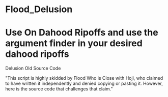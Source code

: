 # Flood_Delusion
# Use On Dahood Ripoffs and use the argument finder in your desired dahood ripoffs
Delusion Old Source Code

"This script is highly skidded by Flood Who is Close with Hoji, who claimed to have written it independently and denied copying or pasting it. However, here is the source code that challenges that claim."
